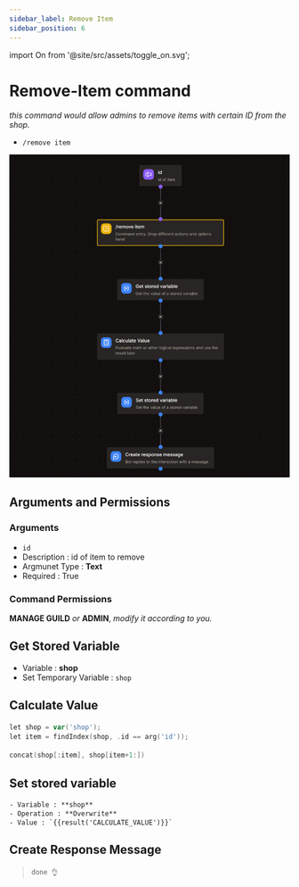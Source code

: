 ```yaml
---
sidebar_label: Remove Item
sidebar_position: 6
---
```


import On from '@site/src/assets/toggle_on.svg';

# Remove-Item command

*this command would allow admins to remove items with certain ID from the shop.*
- `/remove item`  

![flow](../../static/flows/eco/remove.png)  

## Arguments and Permissions
### Arguments
- `id`
 - Description : id of item to remove
 - Argmunet Type : **Text**
 - Required : True  <On className="inline-svg"/>

### Command Permissions
**MANAGE GUILD** *or* **ADMIN**, *modify it according to you.*

## Get Stored Variable
- Variable : **shop**
- Set Temporary Variable : `shop`

## Calculate Value
```go title="Expression"
let shop = var('shop');
let item = findIndex(shop, .id == arg('id'));

concat(shop[:item], shop[item+1:])
```

## Set stored variable
    - Variable : **shop**
    - Operation : **Overwrite**
    - Value : `{{result('CALCULATE_VALUE')}}`

## Create Response Message
> `done 👌`